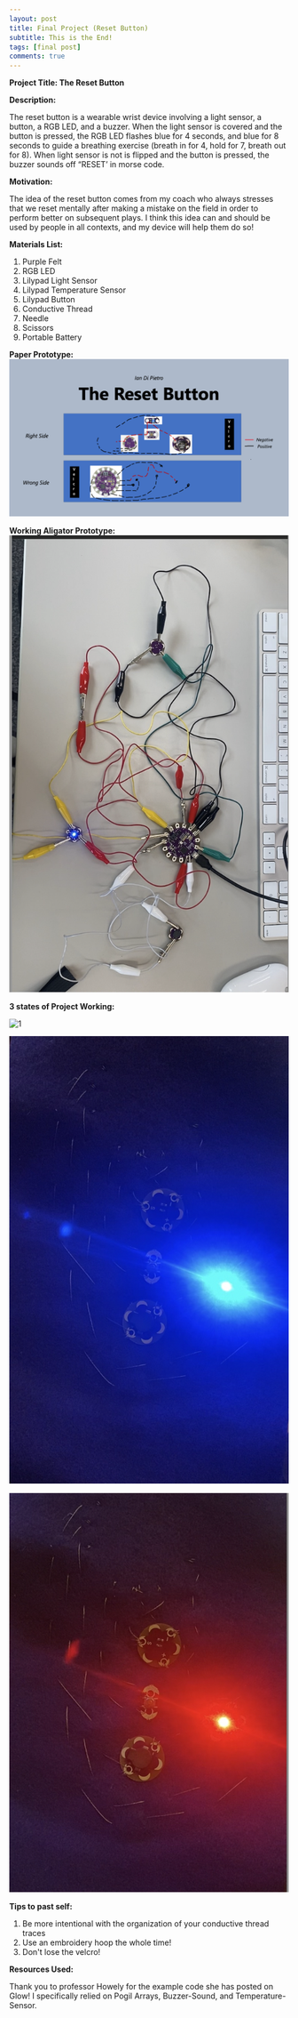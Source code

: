 ```yaml
---
layout: post
title: Final Project (Reset Button)
subtitle: This is the End!
tags: [final post]
comments: true
---
```


**Project Title: The Reset Button**

**Description:**

The reset button is a wearable wrist device involving a light sensor, a button, a RGB LED, and a buzzer. When the light sensor is covered and the button is pressed, the RGB LED flashes blue for 4 seconds, and blue for 8 seconds to guide a breathing exercise (breath in for 4, hold for 7, breath out for 8). When light sensor is not  is flipped and the button is pressed, the buzzer sounds off “RESET’ in morse code.


**Motivation:**

The idea of the reset button comes from my coach who always stresses that we reset mentally after making a mistake on the field in order to perform better on subsequent plays. I think this idea can and should be used by people in all contexts, and my device will help them do so!

**Materials List:**
1. Purple Felt
2. RGB LED
3. Lilypad Light Sensor
4. Lilypad Temperature Sensor
5. Lilypad Button
6. Conductive Thread
7. Needle
8. Scissors
9. Portable Battery

**Paper Prototype:**
![paper](https://github.com/iangdp/iangdp.github.io/blob/master/assets/img/Final%20Project%20Paper%20Prototype.png?raw=true)

**Working Aligator Prototype:**
![gator](https://github.com/iangdp/iangdp.github.io/blob/master/assets/img/Screen%20Shot%202023-05-11%20at%2010.29.13%20PM.png?raw=true)

**3 states of Project Working:**


![1](https://github.com/iangdp/iangdp.github.io/blob/master/assets/img/ezgif.com-video-to-gif.gif?raw=true)

![2](https://github.com/iangdp/iangdp.github.io/blob/master/Screen%20Shot%202023-05-11%20at%2010.25.24%20PM.png?raw=true)

![3](https://github.com/iangdp/iangdp.github.io/blob/master/Screen%20Shot%202023-05-11%20at%2010.25.34%20PM.png?raw=true)

**Tips to past self:**
1. Be more intentional with the organization of your conductive thread traces
2. Use an embroidery hoop the whole time!
3. Don't lose the velcro!

**Resources Used:**

Thank you to professor Howely for the example code she has posted on Glow! I specifically relied on Pogil Arrays, Buzzer-Sound, and Temperature-Sensor.
